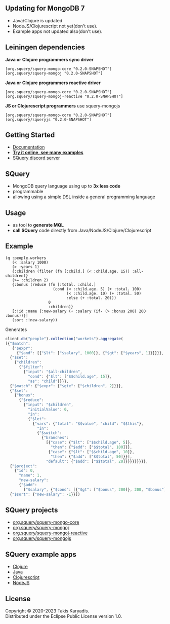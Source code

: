 ## Updating for MongoDB 7

- Java/Clojure is updated.  
- NodeJS/Clojurescript not yet(don't use).  
- Example apps not updated also(don't use).  

## Leiningen dependencies

**Java or Clojure programmers sync driver** 

```
[org.squery/squery-mongo-core "0.2.0-SNAPSHOT"]
[org.squery/squery-mongoj "0.2.0-SNAPSHOT"]
```

**Java or Clojure programmers reactive driver** 

```
[org.squery/squery-mongo-core "0.2.0-SNAPSHOT"]
[org.squery/squery-mongoj-reactive "0.2.0-SNAPSHOT"]
```

**JS or Clojurescript programmers** use squery-mongojs

```
[org.squery/squery-mongo-core "0.2.0-SNAPSHOT"]
[org.squery/squeryjs "0.2.0-SNAPSHOT"]
```

## Getting Started

- [Documentation](https://squery.org/)
- [**Try it online, see many examples**](https://squery.org/playmongo)
- [SQuery discord server](https://discord.gg/zWDzp4B7Bf)

## SQuery

- MongoDB query language using up to **3x less code**
- programmable 
- allowing using a simple DSL inside a general programming language

## Usage

- as tool to **generate MQL** 
- **call SQuery** code directly from Java/NodeJS/Clojure/Clojurescript

## Example

```text
(q :people.workers
   (< :salary 1000)
   (> :years 1)
   {:children (filter (fn [:child.] (< :child.age. 15)) :all-children)}
   (>= :children 2)
   {:bonus (reduce (fn [:total. :child.]
                     (cond (< :child.age. 5) (+ :total. 100)
                           (< :child.age. 10) (+ :total. 50)
                           :else (+ :total. 20)))
                   0
                   :children)}
   [:!id :name {:new-salary (+ :salary (if- (> :bonus 200) 200 :bonus))}]
   (sort :!new-salary))
```

Generates

```js
client.db("people").collection("workets").aggregate(
[{"$match": 
   {"$expr": 
     {"$and": [{"$lt": ["$salary", 1000]}, {"$gt": ["$years", 1]}]}}},
  {"$set": 
    {"children": 
      {"$filter": 
        {"input": "$all-children",
          "cond": {"$lt": ["$$child.age", 15]},
          "as": "child"}}}},
  {"$match": {"$expr": {"$gte": ["$children", 2]}}},
  {"$set": 
    {"bonus": 
      {"$reduce": 
        {"input": "$children",
          "initialValue": 0,
          "in": 
          {"$let": 
            {"vars": {"total": "$$value", "child": "$$this"},
              "in": 
              {"$switch": 
                {"branches": 
                  [{"case": {"$lt": ["$$child.age", 5]},
                    "then": {"$add": ["$$total", 100]}},
                   {"case": {"$lt": ["$$child.age", 10]},
                    "then": {"$add": ["$$total", 50]}}],
                  "default": {"$add": ["$$total", 20]}}}}}}}}},
  {"$project": 
    {"id": 0,
      "name": 1,
      "new-salary": 
      {"$add": 
        ["$salary", {"$cond": [{"$gt": ["$bonus", 200]}, 200, "$bonus"]}]}}},
  {"$sort": {"new-salary": -1}}])
```

## SQuery projects

- [org.squery/squery-mongo-core](https://github.com/tkaryadis/squery-mongo-core)
- [org.squery/squery-mongoj](https://github.com/tkaryadis/squery-mongoj)
- [org.squery/squery-mongoj-reactive](https://github.com/tkaryadis/squery-mongoj-reactive)
- [org.squery/squery-mongojs](https://github.com/tkaryadis/squery-mongojs)

## SQuery example apps

- [Clojure](https://github.com/tkaryadis/squery-mongo-app-clj)
- [Java](https://github.com/tkaryadis/squery-mongo-app-j)
- [Clojurescript](https://github.com/tkaryadis/squery-mongo-app-cljs)
- [NodeJS](https://github.com/tkaryadis/squery-mongo-app-js)


## License

Copyright © 2020-2023 Takis Karyadis.  
Distributed under the Eclipse Public License version 1.0.  

